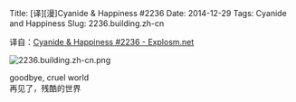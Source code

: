 Title: [译][漫]Cyanide & Happiness #2236
Date: 2014-12-29
Tags: Cyanide and Happiness
Slug: 2236.building.zh-cn

译自：[Cyanide & Happiness #2236 - Explosm.net](http://explosm.net/comics/2236/)


![2236.building.zh-cn.png](/static/images/comics/2236.building.zh-cn.png)


goodbye, cruel world     
再见了，残酷的世界
